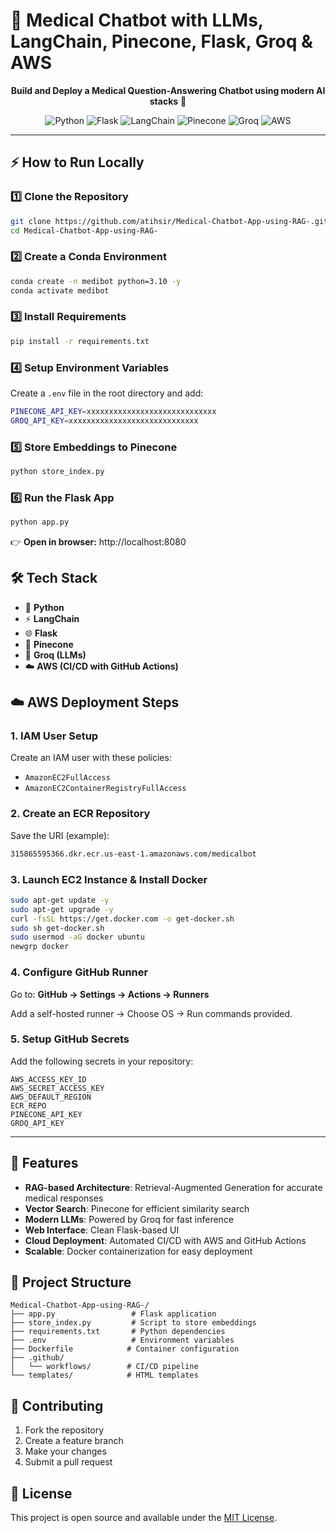 # 🏥 Medical Chatbot with LLMs, LangChain, Pinecone, Flask, Groq & AWS

<p align="center">
   <b>Build and Deploy a Medical Question-Answering Chatbot using modern AI stacks</b> 🚀
</p>

<p align="center">
   <img src="https://img.shields.io/badge/Python-3.10-blue?logo=python" alt="Python"/>
   <img src="https://img.shields.io/badge/Flask-2.3-green?logo=flask" alt="Flask"/>
   <img src="https://img.shields.io/badge/LangChain-0.2.0-orange" alt="LangChain"/>
   <img src="https://img.shields.io/badge/Pinecone-VectorDB-yellow?logo=pinecone" alt="Pinecone"/>
   <img src="https://img.shields.io/badge/Groq-LLMs-red" alt="Groq"/>
   <img src="https://img.shields.io/badge/AWS-Cloud-orange?logo=amazonaws" alt="AWS"/>
</p>

---

## ⚡ How to Run Locally

### 1️⃣ Clone the Repository

```bash
git clone https://github.com/atihsir/Medical-Chatbot-App-using-RAG-.git
cd Medical-Chatbot-App-using-RAG-
```

### 2️⃣ Create a Conda Environment

```bash
conda create -n medibot python=3.10 -y
conda activate medibot
```

### 3️⃣ Install Requirements

```bash
pip install -r requirements.txt
```

### 4️⃣ Setup Environment Variables

Create a `.env` file in the root directory and add:

```bash
PINECONE_API_KEY=xxxxxxxxxxxxxxxxxxxxxxxxxxxxx
GROQ_API_KEY=xxxxxxxxxxxxxxxxxxxxxxxxxxxxx
```

### 5️⃣ Store Embeddings to Pinecone

```bash
python store_index.py
```

### 6️⃣ Run the Flask App

```bash
python app.py
```

👉 **Open in browser:** http://localhost:8080

## 🛠️ Tech Stack

- 🐍 **Python**
- ⚡ **LangChain**
- 🌐 **Flask**
- 🌲 **Pinecone**
- 🤖 **Groq (LLMs)**
- ☁️ **AWS (CI/CD with GitHub Actions)**

## ☁️ AWS Deployment Steps

### 1. IAM User Setup

Create an IAM user with these policies:
- `AmazonEC2FullAccess`
- `AmazonEC2ContainerRegistryFullAccess`

### 2. Create an ECR Repository

Save the URI (example):

```bash
315865595366.dkr.ecr.us-east-1.amazonaws.com/medicalbot
```

### 3. Launch EC2 Instance & Install Docker

```bash
sudo apt-get update -y
sudo apt-get upgrade -y
curl -fsSL https://get.docker.com -o get-docker.sh
sudo sh get-docker.sh
sudo usermod -aG docker ubuntu
newgrp docker
```

### 4. Configure GitHub Runner

Go to: **GitHub → Settings → Actions → Runners**

Add a self-hosted runner → Choose OS → Run commands provided.

### 5. Setup GitHub Secrets

Add the following secrets in your repository:

```
AWS_ACCESS_KEY_ID
AWS_SECRET_ACCESS_KEY
AWS_DEFAULT_REGION
ECR_REPO
PINECONE_API_KEY
GROQ_API_KEY
```

---

## 🚀 Features

- **RAG-based Architecture**: Retrieval-Augmented Generation for accurate medical responses
- **Vector Search**: Pinecone for efficient similarity search
- **Modern LLMs**: Powered by Groq for fast inference
- **Web Interface**: Clean Flask-based UI
- **Cloud Deployment**: Automated CI/CD with AWS and GitHub Actions
- **Scalable**: Docker containerization for easy deployment

## 📁 Project Structure

```
Medical-Chatbot-App-using-RAG-/
├── app.py                 # Flask application
├── store_index.py         # Script to store embeddings
├── requirements.txt       # Python dependencies
├── .env                   # Environment variables
├── Dockerfile            # Container configuration
├── .github/
│   └── workflows/        # CI/CD pipeline
└── templates/            # HTML templates
```

## 🤝 Contributing

1. Fork the repository
2. Create a feature branch
3. Make your changes
4. Submit a pull request

## 📝 License

This project is open source and available under the [MIT License](LICENSE).
